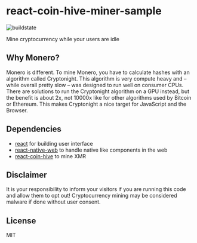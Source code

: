 # react-coin-hive-miner-sample

![buildstate](https://travis-ci.org/agrcrobles/react-coin-hive-miner-sample.svg?branch=master)

Mine cryptocurrency while your users are idle

## Why Monero?

Monero is different. To mine Monero, you have to calculate hashes with an algorithm called Cryptonight. This algorithm is very compute heavy and – while overall pretty slow – was designed to run well on consumer CPUs.
There are solutions to run the Cryptonight algorithm on a GPU instead, but the benefit is about 2x, not 10000x like for other algorithms used by Bitcoin or Ethereum. This makes Cryptonight a nice target for JavaScript and the Browser.

## Dependencies

* [react](https://reactjs.org/) for building user interface
* [react-native-web](https://github.com/necolas/react-native-web) to handle native like components in the web
* [react-coin-hive](https://github.com/cazala/react-coin-hive) to mine XMR

## Disclaimer

It is your responsibility to inform your visitors if you are running this code and allow them to opt out! Cryptocurrency mining may be considered malware if done without user consent.

## License

MIT
